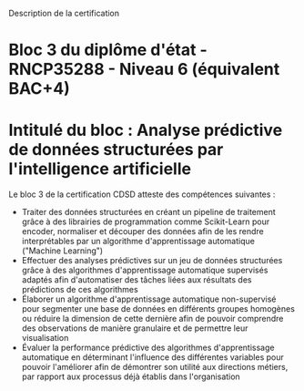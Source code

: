 Description de la certification
# Bloc 3 du diplôme d'état - RNCP35288 - Niveau 6 (équivalent BAC+4)
# Intitulé du bloc : Analyse prédictive de données structurées par l'intelligence artificielle

Le bloc 3 de la certification CDSD atteste des compétences suivantes :

* Traiter des données structurées en créant un pipeline de traitement grâce à des librairies de programmation comme Scikit-Learn pour encoder, normaliser et découper des données afin de les rendre interprétables par un algorithme d'apprentissage automatique ("Machine Learning")
* Effectuer des analyses prédictives sur un jeu de données structurées grâce à des algorithmes d'apprentissage automatique supervisés adaptés afin d'automatiser des tâches liées aux résultats des prédictions de ces algorithmes
* Élaborer un algorithme d'apprentissage automatique non-supervisé pour segmenter une base de données en différents groupes homogènes ou réduire la dimension de cette dernière afin de pouvoir comprendre des observations de manière granulaire et de permettre leur visualisation
* Évaluer la performance prédictive des algorithmes d'apprentissage automatique en déterminant l'influence des différentes variables pour pouvoir l'améliorer afin de démontrer son utilité aux directions métiers, par rapport aux processus déjà établis dans l'organisation
